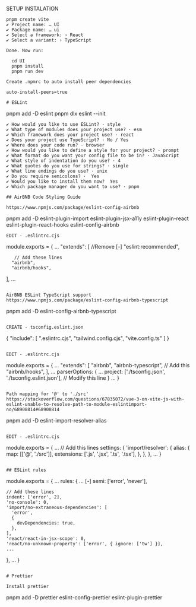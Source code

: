 SETUP INSTALATION
```
pnpm create vite
✔ Project name: … UI
✔ Package name: … ui
✔ Select a framework: › React
✔ Select a variant: › TypeScript

Done. Now run:

  cd UI
  pnpm install
  pnpm run dev

Create .npmrc to auto install peer dependencies

auto-install-peers=true

# ESLint
```
pnpm add -D eslint
pnpm dlx eslint --init
```
✔ How would you like to use ESLint? · style
✔ What type of modules does your project use? · esm
✔ Which framework does your project use? · react
✔ Does your project use TypeScript? · No / Yes
✔ Where does your code run? · browser
✔ How would you like to define a style for your project? · prompt
✔ What format do you want your config file to be in? · JavaScript
✔ What style of indentation do you use? · 4
✔ What quotes do you use for strings? · single
✔ What line endings do you use? · unix
✔ Do you require semicolons? ·  Yes
✔ Would you like to install them now?  Yes
✔ Which package manager do you want to use? · pnpm

## AirBNB Code Styling Guide

https://www.npmjs.com/package/eslint-config-airbnb

```
pnpm add -D eslint-plugin-import eslint-plugin-jsx-a11y eslint-plugin-react eslint-plugin-react-hooks eslint-config-airbnb
```
EDIT - .eslintrc.cjs

```
module.exports = {
  ...
  "extends": [
        //Remove 
      [-] "eslint:recommended",

       // Add these lines
      "airbnb",
      "airbnb/hooks",
  ],
  ...
```

AirBNB ESLint TypeScript support
https://www.npmjs.com/package/eslint-config-airbnb-typescript
```
pnpm add -D eslint-config-airbnb-typescript
```

CREATE - tsconfig.eslint.json

```
{
  "include": [
    ".eslintrc.cjs",
    "tailwind.config.cjs",
    "vite.config.ts"
  ]
}
```

EDIT - .eslintrc.cjs

```
module.exports = {
  ...
  "extends": [
      "airbnb",
      "airbnb-typescript", // Add this 
      "airbnb/hooks",
  ],
  ...
  parserOptions: {
    ...
    project: ['./tsconfig.json', './tsconfig.eslint.json'], // Modify this line
  }
  ...
}
```

Path mapping for '@' to './src'
https://stackoverflow.com/questions/67835072/vue-3-on-vite-js-with-eslint-unable-to-resolve-path-to-module-eslintimport-no/68908814#68908814

```
pnpm add -D eslint-import-resolver-alias
```

EDIT - .eslintrc.cjs
```
module.exports = {
  ...
  // Add this lines
  settings: {
    'import/resolver': {
      alias: {
        map: [['@', './src']],
        extensions: ['.js', '.jsx', '.ts', '.tsx'],
      },
    },
  },
  ...
}
```

## ESLint rules

```
module.exports = {
  ...
  rules: {
    ...
    [-] semi: ['error', 'never'],

    // Add these lines
    indent: ['error', 2],
    'no-console': 0,
    'import/no-extraneous-dependencies': [
      'error',
      {
        devDependencies: true,
      },
    ],
    'react/react-in-jsx-scope': 0,
    'react/no-unknown-property': ['error', { ignore: ['tw'] }],
    ...
  },
  ...
}
```

# Prettier

Install prettier
```
pnpm add -D prettier eslint-config-prettier eslint-plugin-prettier
```